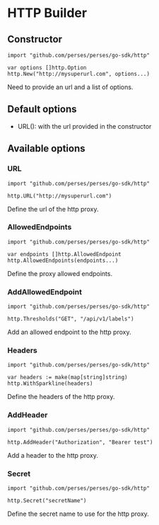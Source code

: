 # HTTP Builder

## Constructor

```golang
import "github.com/perses/perses/go-sdk/http"

var options []http.Option
http.New("http://mysuperurl.com", options...)
```
Need to provide an url and a list of options.


## Default options

- URL(): with the url provided in the constructor


## Available options

### URL

```golang
import "github.com/perses/perses/go-sdk/http" 

http.URL("http://mysuperurl.com")
```
Define the url of the http proxy.


### AllowedEndpoints

```golang
import "github.com/perses/perses/go-sdk/http" 

var endpoints []http.AllowedEndpoint
http.AllowedEndpoints(endpoints...)
```
Define the proxy allowed endpoints.


### AddAllowedEndpoint

```golang
import "github.com/perses/perses/go-sdk/http"

http.Thresholds("GET", "/api/v1/labels")
```
Add an allowed endpoint to the http proxy.


### Headers

```golang
import "github.com/perses/perses/go-sdk/http" 

var headers := make(map[string]string)
http.WithSparkline(headers)
```
Define the headers of the http proxy.


### AddHeader

```golang
import "github.com/perses/perses/go-sdk/http" 

http.AddHeader("Authorization", "Bearer test")
```
Add a header to the http proxy.


### Secret

```golang
import "github.com/perses/perses/go-sdk/http" 

http.Secret("secretName")
```
Define the secret name to use for the http proxy.